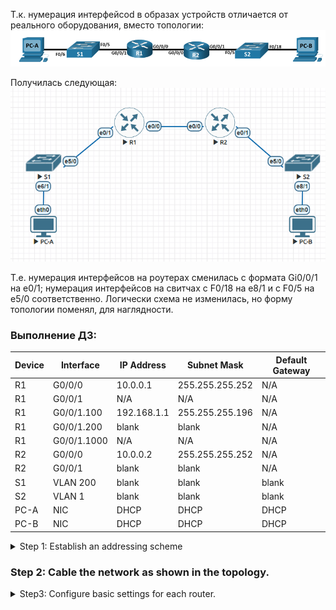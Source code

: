 Т.к. нумерация интерфейсоd в образах устройств отличается от реального оборудования, вместо топологии:
![](https://github.com/Etherne1/otus_network_engineer/blob/main/Lab03/Pasted%20image%2020241020151723.png?raw=true)  


Получилась следующая:  
![](https://github.com/Etherne1/otus_network_engineer/blob/main/Lab03/Pasted%20image%2020241020152404.png?raw=true)

Т.е. нумерация интерфейсов на роутерах сменилась с формата Gi0/0/1 на e0/1; нумерация интерфейсов на свитчах с F0/18 на e8/1 и с F0/5 на e5/0 соответственно.
Логически схема не изменилась, но форму топологии поменял, для наглядности.

### Выполнение ДЗ:


|Device|Interface|IP Address|Subnet Mask|Default Gateway|
|---|---|---|---|---|
|R1|G0/0/0|10.0.0.1|255.255.255.252|N/A|
|R1|G0/0/1|N/A|N/A|N/A|
|R1|G0/0/1.100|192.168.1.1|255.255.255.196|N/A|
|R1|G0/0/1.200|blank|blank|N/A|
|R1|G0/0/1.1000|N/A|N/A|N/A|
|R2|G0/0/0|10.0.0.2|255.255.255.252|N/A|
|R2|G0/0/1|blank|blank|N/A|
|S1|VLAN 200|blank|blank|blank|
|S2|VLAN 1|blank|blank|blank|
|PC-A|NIC|DHCP|DHCP|DHCP|
|PC-B|NIC|DHCP|DHCP|DHCP|



<details>
  <summary> Step 1: Establish an addressing scheme</summary>
 Subnet the network 192.168.1.0/24 to meet the following requirements:

a. One subnet, “Subnet A”, supporting 58 hosts (the client VLAN at R1).

Subnet A: 
```
192.168.1.0/26
```

Record the first IP address in the Addressing Table for R1 G0/0/1.100.

b. One subnet, “Subnet B”, supporting 28 hosts (the management VLAN at R1).

Subnet B: 
```
192.168.1.64/27
```

Record the first IP address in the Addressing Table for R1 G0/0/1.200. Record the second IP address in the Address Table for S1 VLAN 200 and enter the associated default gateway.

c. One subnet, “Subnet C”, supporting 12 hosts (the client network at R2).

Subnet C: 
```
192.168.1.96/28
```

Record the first IP address in the Addressing Table for R2 G0/0/1.
  
</details>

 ### Step 2: Cable the network as shown in the topology.
 
<details>
 <summary>Step3: Configure basic settings for each router.</summary>


```
ena
clock set 14:40:00 20 october 2024
conf t
no ip domain-lookup
banner motd "unauthorized access is prohibited"
line vty 0 4
 login local
 password cisco
 line con 0 
 password cisco
 logging syn
enable secret cisco
service password-encryption
end
wr
```

</details>
